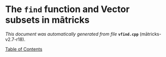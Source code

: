 
# The `find` function and Vector subsets in mātricks
_This document was automatically generated from file_ **`vfind.cpp`** (mātricks-v2.7-r18).


[Table of Contents](README.md)
